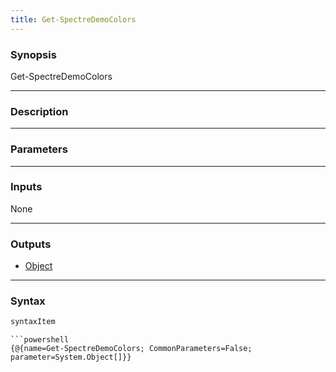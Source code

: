 ```yaml
---
title: Get-SpectreDemoColors
---
```








### Synopsis

Get-SpectreDemoColors 




---


### Description


---


### Parameters


---


### Inputs
None




---


### Outputs
* [Object](https://learn.microsoft.com/en-us/dotnet/api/System.Object)






---


### Syntax
```powershell
syntaxItem
```

```
```powershell
{@{name=Get-SpectreDemoColors; CommonParameters=False; parameter=System.Object[]}}
```

